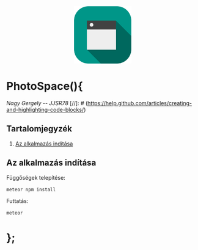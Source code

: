 <div align="center"><img src="doc/images/icon_small.png"/></div>

# PhotoSpace(){

*Nagy Gergely -- JJSR78*
[//]: # (https://help.github.com/articles/creating-and-highlighting-code-blocks/)
## Tartalomjegyzék

  1. [Az alkalmazás indítása](#az-alkalmazás-indítása)

## Az alkalmazás indítása

Függőségek telepítése:

```sh
meteor npm install
```

Futtatás:

```sh
meteor
```

# };

